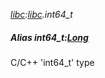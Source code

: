 _[libc](../../modules/libc/libc-module.md):[libc](../../modules/libc/libc-module.md).int64\_t_
##### Alias int64\_t:[Long](../../modules/wonkey/wonkey-types-long.md)
C/C++ 'int64_t' type
